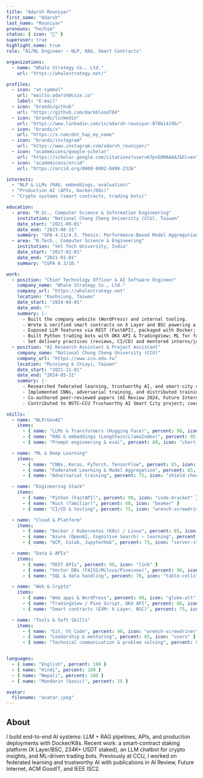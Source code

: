 ```yaml
---
title: "Adarsh Rouniyar"
first_name: "Adarsh"
last_name: "Rouniyar"
pronouns: "he/him"
status: { icon: "🚀" }
superuser: true
highlight_name: true
role: "AI/ML Engineer — NLP, RAG, Smart Contracts"

organizations:
  - name: "Whale Strategy Co., Ltd."
    url: "https://whalestrategy.net/"

profiles:
  - icon: "at-symbol"
    url: "mailto:adarsh@csie.io"
    label: "E-mail"
  - icon: "brands/github"
    url: "https://github.com/darkblood784"
  - icon: "brands/linkedin"
    url: "https://www.linkedin.com/in/adarsh-rouniyar-876b1419b/"
  - icon: "brands/x"
    url: "https://x.com/dnt_hap_my_name"
  - icon: "brands/instagram"
    url: "https://www.instagram.com/adarsh_rouniyar/"
  - icon: "academicons/google-scholar"
    url: "https://scholar.google.com/citations?user=67pvE0MAAAAJ&hl=en"
  - icon: "academicons/orcid"
    url: "https://orcid.org/0000-0002-0498-2326"

interests:
  - "NLP & LLMs (RAG, embeddings, evaluation)"
  - "Production AI (APIs, Docker/K8s)"
  - "Crypto systems (smart contracts, trading bots)"

education:
  - area: "M.Sc., Computer Science & Information Engineering"
    institution: "National Chung Cheng University (CCU), Taiwan"
    date_start: "2021-09-01"
    date_end: "2023-08-31"
    summary: "GPA 4.11/4.3. Thesis: Performance-Based Model Aggregation in Federated Learning for Image-Based AQI Classification."
  - area: "B.Tech., Computer Science & Engineering"
    institution: "Vel Tech University, India"
    date_start: "2017-01-01"
    date_end: "2021-01-01"
    summary: "CGPA 8.3/10."

work:
  - position: "Chief Technology Officer & AI Software Engineer"
    company_name: "Whale Strategy Co., Ltd."
    company_url: "https://whalestrategy.net"
    location: "Kaohsiung, Taiwan"
    date_start: "2024-04-01"
    date_end: ""
    summary: |-
      - Built the company website (WordPress) and internal tooling.
      - Wrote & verified smart contracts on X Layer and BSC powering a staking platform (234K+ USDT staked).
      - Exposed LLM features via REST (FastAPI), packaged with Docker; implemented RAG pipelines (embeddings, vector store, prompt orchestration).
      - Built Python trading bots with OKX API & TradingView; ML for forecasting & anomaly detection.
      - Set delivery practices (reviews, CI/CD) and mentored interns/juniors.
  - position: "AI Research Assistant & Project Assistant"
    company_name: "National Chung Cheng University (CCU)"
    company_url: "https://www.ccu.edu.tw"
    location: "Minxiong & Chiayi, Taiwan"
    date_start: "2021-11-01"
    date_end: "2024-05-31"
    summary: |-
      - Researched federated learning, trustworthy AI, and smart-city systems.
      - Implemented CNNs, adversarial training, and distributed training (TensorFlow, PyTorch).
      - Co-authored peer-reviewed papers (AI Review 2024, Future Internet 2023, ACM GoodIT 2023, IEEE ISC2 2022).
      - Contributed to NSTC–CCU Trustworthy AI Smart City project; coordinated with partners in India & Taiwan.

skills:
  - name: "NLP/GenAI"
    items:
      - { name: "LLMs & Transformers (Hugging Face)", percent: 90, icon: "academic-cap" }
      - { name: "RAG & embeddings (LangChain/LlamaIndex)", percent: 85, icon: "magnifying-glass" }
      - { name: "Prompt engineering & eval", percent: 80, icon: "chart-bar" }

  - name: "ML & Deep Learning"
    items:
      - { name: "CNNs, Keras, PyTorch, TensorFlow", percent: 85, icon: "cube-transparent" }
      - { name: "Federated Learning & Model Aggregation", percent: 85, icon: "arrows-right-left" }
      - { name: "Adversarial training", percent: 75, icon: "shield-check" }

  - name: "Engineering Stack"
    items:
      - { name: "Python (FastAPI)", percent: 90, icon: "code-bracket" }
      - { name: "Rust (familiar)", percent: 60, icon: "beaker" }
      - { name: "CI/CD & testing", percent: 75, icon: "wrench-screwdriver" }

  - name: "Cloud & Platform"
    items:
      - { name: "Docker / Kubernetes (K8s) / Linux", percent: 85, icon: "squares-2x2" }
      - { name: "Azure (OpenAI, Cognitive Search) — learning", percent: 70, icon: "cloud" }
      - { name: "GCP, Colab, JupyterHub", percent: 75, icon: "server-stack" }

  - name: "Data & APIs"
    items:
      - { name: "REST APIs", percent: 90, icon: "link" }
      - { name: "Vector DBs (FAISS/Milvus/Pinecone)", percent: 80, icon: "database" }
      - { name: "SQL & data handling", percent: 70, icon: "table-cells" }

  - name: "Web & Crypto"
    items:
      - { name: "Web apps & WordPress", percent: 80, icon: "globe-alt" }
      - { name: "TradingView / Pine Script, OKX API", percent: 80, icon: "chart-bar" }
      - { name: "Smart contracts (EVM: X Layer, BSC)", percent: 75, icon: "lock-closed" }

  - name: "Tools & Soft Skills"
    items:
      - { name: "Git, VS Code", percent: 90, icon: "wrench-screwdriver" }
      - { name: "Leadership & mentoring", percent: 85, icon: "users" }
      - { name: "Technical communication & problem solving", percent: 85, icon: "chat-bubble-left-right" }


languages:
  - { name: "English", percent: 100 }
  - { name: "Hindi", percent: 100 }
  - { name: "Nepali", percent: 100 }
  - { name: "Mandarin (basic)", percent: 25 }

avatar:
  filename: "avatar.jpeg"
---
```


## About

I build end-to-end AI systems: LLM + RAG pipelines, APIs, and production deployments with Docker/K8s. Recent work: a smart-contract staking platform (X Layer/BSC, 234K+ USDT staked), an LLM chatbot for crypto insights, and ML-driven trading bots. Previously at CCU, I worked on federated learning and trustworthy AI with publications in AI Review, Future Internet, ACM GoodIT, and IEEE ISC2.
